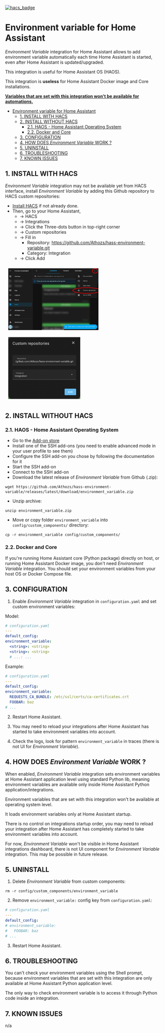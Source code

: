 <!-- [![hacs_badge](https://img.shields.io/badge/HACS-Default-41BDF5.svg?style=for-the-badge)](https://github.com/hacs/integration) -->
[![hacs_badge](https://img.shields.io/badge/HACS-Custom-41BDF5.svg?style=for-the-badge)](https://github.com/hacs/integration)

# Environment variable for Home Assistant

_Environment Variable_ integration for Home Assistant allows to add environment variable automatically each time Home Assistant is started, even after Home Assistant is updated/upgraded.

This integration is useful for Home Assistant OS (HAOS).

This integration is __useless__ for Home Assistant Docker image and Core installations.

<u>__Variables that are set with this integration won't be available for automations.__</u>

- [Environment variable for Home Assistant](#environment-variable-for-home-assistant)
  - [1. INSTALL WITH HACS](#1-install-with-hacs)
  - [2. INSTALL WITHOUT HACS](#2-install-without-hacs)
    - [2.1. HAOS - Home Assistant Operating System](#21-haos---home-assistant-operating-system)
    - [2.2. Docker and Core](#22-docker-and-core)
  - [3. CONFIGURATION](#3-configuration)
  - [4. HOW DOES _Environment Variable_ WORK ?](#4-how-does-environment-variable-work-)
  - [5. UNINSTALL](#5-uninstall)
  - [6. TROUBLESHOOTING](#6-troubleshooting)
  - [7. KNOWN ISSUES](#7-known-issues)


## 1. INSTALL WITH HACS

<!--
* [Install HACS](https://hacs.xyz/docs/setup/prerequisites) if not already done.
* Then, go to your Home Assistant,
    * -> HACS
    * -> Integrations
    * -> Click _Explore and Download Repositories_
    * -> Search for "Environment Variable"
    * -> From the _Environment Variable_ presentation page: click _Download_
-->


_Environment Variable_ integration may not be available yet from HACS interface, install _Environment Variable_ by adding this Github repository to HACS custom repositories:

* [Install HACS](https://hacs.xyz/docs/setup/prerequisites) if not already done.
* Then, go to your Home Assistant,
    * -> HACS
    * -> Integrations
    * -> Click the Three-dots button in top-right corner
    * -> Custom repositories
    * -> Fill in
      - Repository: https://github.com/Athozs/hass-environment-variable.git
      - Category: Integration
    * -> Click Add

<!-- ![](img/hacs-custom-repo.jpg) ![](img/hacs-repo-box.png) -->

<img src="img/hacs-custom-repo.jpg" alt="hacs-custom-repo" height="200" style="margin:10px"/> <img src="img/hacs-repo-box.png" alt="hacs-repo-box" height="200" style="margin:10px"/>


## 2. INSTALL WITHOUT HACS

### 2.1. HAOS - Home Assistant Operating System

* Go to the [Add-on store](https://my.home-assistant.io/redirect/supervisor_store/)
* Install one of the SSH add-ons (you need to enable advanced mode in your user profile to see them)
* Configure the SSH add-on you chose by following the documentation for it
* Start the SSH add-on
* Connect to the SSH add-on
* Download the latest release of _Environment Variable_ from Github (.zip):

```shell
wget https://github.com/Athozs/hass-environment-variable/releases/latest/download/environment_variable.zip
```

* Unzip archive:

```shell
unzip environment_variable.zip
```

* Move or copy folder `environment_variable` into `config/custom_components/` directory:

```shell
cp -r environment_variable config/custom_components/
```


### 2.2. Docker and Core

If you're running Home Assistant core (Python package) directly on host, or running Home Assistant Docker image, you don't need _Environment Variable_ integration. You should set your environment variables from your host OS or Docker Compose file.


## 3. CONFIGURATION

1. Enable _Environment Variable_ integration in `configuration.yaml` and set custom environment variables:

Model:

```yaml
# configuration.yaml
---
default_config:
environment_variable:
  <string>: <string>
  <string>: <string>
  # ...: ...
```

Example:

```yaml
# configuration.yaml
---
default_config:
environment_variable:
  REQUESTS_CA_BUNDLE: /etc/ssl/certs/ca-certificates.crt
  FOOBAR: baz
# ...
```

2. Restart Home Assistant.

3. You may need to reload your integrations after Home Assistant has started to take environment variables into account.

4. Check the logs, look for pattern `environment_variable` in traces (there is not UI for _Environment Variable_).


## 4. HOW DOES _Environment Variable_ WORK ?

When enabled, _Environment Variable_ integration sets environment variables at Home Assistant application level using standard Python lib, meaning environment variables are available only inside Home Assistant Python application/integrations.

Environment variables that are set with this integration won't be available at operating system level.

It loads environment variables only at Home Assistant startup.

There is no control on integrations startup order, you may need to reload your integration after Home Assistant has completely started to take environment variables into account.

For now, _Environment Variable_ won't be visible in Home Assistant integrations dashboard, there is not UI component for _Environment Variable_ integration. This may be possible in future release.


## 5. UNINSTALL

1. Delete _Environment Variable_ from custom components:

```shell
rm -r config/custom_components/environment_variable
```

2. Remove `environment_variable:` config key from `configuration.yaml`:

```yaml
# configuration.yaml
---
default_config:
# environment_variable:
#   FOOBAR: baz
# ...
```

3. Restart Home Assistant.


## 6. TROUBLESHOOTING

You can't check your environment variables using the Shell prompt, because environment variables that are set with this integration are only available at Home Assistant Python application level.

The only way to check environment variable is to access it through Python code inside an integration.

## 7. KNOWN ISSUES

n/a
